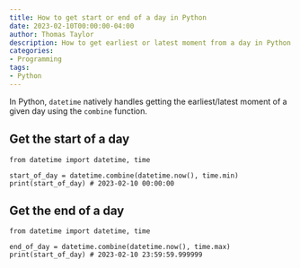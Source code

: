 ```yaml
---
title: How to get start or end of a day in Python
date: 2023-02-10T00:00:00-04:00
author: Thomas Taylor
description: How to get earliest or latest moment from a day in Python
categories:
- Programming
tags:
- Python
---
```


In Python, `datetime` natively handles getting the earliest/latest moment of a given day using the `combine` function.

## Get the start of a day

```python3
from datetime import datetime, time

start_of_day = datetime.combine(datetime.now(), time.min)
print(start_of_day) # 2023-02-10 00:00:00
```

## Get the end of a day

```python3
from datetime import datetime, time

end_of_day = datetime.combine(datetime.now(), time.max)
print(start_of_day) # 2023-02-10 23:59:59.999999
```
